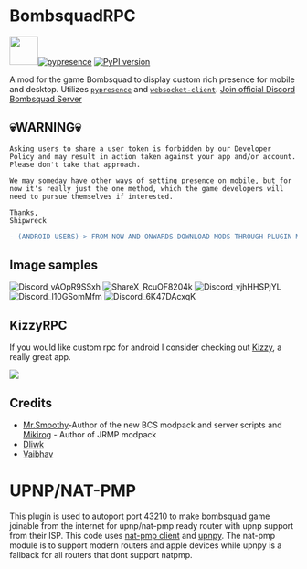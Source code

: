 # BombsquadRPC
[<img src="https://files.ballistica.net/ballistica_media/ballistica_logo_half.png" height="50">](https://github.com/efroemling/ballistica)[![pypresence](https://img.shields.io/badge/using-pypresence-00bb88.svg?style=for-the-badge&logo=discord&logoWidth=20)](https://github.com/qwertyquerty/pypresence)
[![PyPI version](https://img.shields.io/pypi/v/websocket_client)](https://pypi.org/project/websocket_client/)

A mod for the game  Bombsquad to display custom rich presence for mobile and desktop. Utilizes [`pypresence`](https://github.com/qwertyquerty/pypresence) and [`websocket-client`](https://github.com/websocket-client/websocket-client).
[Join official Discord Bombsquad Server](https://discord.gg/bombsquad-ballistica-official-1001896771347304639)

## 💀WARNING💀

```
Asking users to share a user token is forbidden by our Developer Policy and may result in action taken against your app and/or account. Please don't take that approach.
 
We may someday have other ways of setting presence on mobile, but for now it's really just the one method, which the game developers will need to pursue themselves if interested.
 
Thanks,
Shipwreck
``` 
```diff
- (ANDROID USERS)-> FROM NOW AND ONWARDS DOWNLOAD MODS THROUGH PLUGIN MANAGER AND OPEN SOURCED ONES
```

## Image samples
![Discord_vAOpR9SSxh](https://user-images.githubusercontent.com/67740566/231026276-b4d1c494-8e46-4325-ad25-54c69db5c19c.png)  ![ShareX_RcuOF8204k](https://user-images.githubusercontent.com/67740566/231027333-924bd5d2-876c-4fe7-b831-b449012eeac4.png)
![Discord_vjhHHSPjYL](https://user-images.githubusercontent.com/67740566/231523431-4f8bc8a3-bbb4-43b7-b3e4-b35c828f0d82.png)
![Discord_l10GSomMfm](https://user-images.githubusercontent.com/67740566/231523398-3df5d14f-1679-464a-bfdd-71ad85dd50d4.png)
![Discord_6K47DAcxqK](https://user-images.githubusercontent.com/67740566/231027292-e165fb77-409c-4ab3-bcba-75bff64a70e6.png)


## KizzyRPC
If you would like custom rpc for android I consider checking out [Kizzy](https://github.com/dead8309/Kizzy), a really great app.

[![](https://dcbadge.vercel.app/api/server/vUPc7zzpV5)](https://discord.gg/vUPc7zzpV5)

## Credits
- [Mr.Smoothy](https://github.com/imayushsaini)-Author of the new BCS modpack and server scripts and [Mikirog](https://github.com/TheMikirog) - Author of JRMP modpack
- [Dliwk](https://github.com/Dliwk)
- [Vaibhav](https://github.com/dead8309)


# UPNP/NAT-PMP
This plugin is used to autoport port 43210 to make bombsquad game joinable from the internet for upnp/nat-pmp ready router with upnp support from their ISP.
This code uses [nat-pmp client](https://github.com/jaraco/nat-pmp) and [upnpy](https://github.com/5kyc0d3r/upnpy).
The nat-pmp module is to support modern routers and apple devices while upnpy is a fallback for all routers that dont support natpmp.
